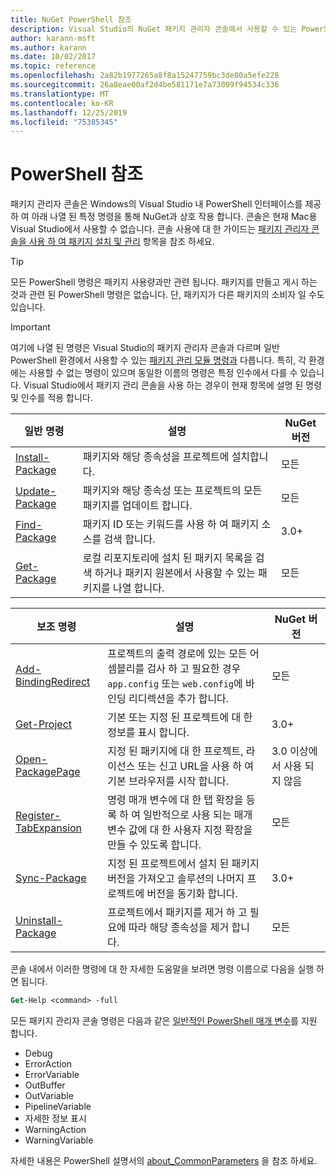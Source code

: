 ```yaml
---
title: NuGet PowerShell 참조
description: Visual Studio의 NuGet 패키지 관리자 콘솔에서 사용할 수 있는 PowerShell 명령에 대 한 전체 참조입니다.
author: karann-msft
ms.author: karann
ms.date: 10/02/2017
ms.topic: reference
ms.openlocfilehash: 2a82b1977265a8f8a15247759bc3de80a5efe228
ms.sourcegitcommit: 26a8eae00af2d4be581171e7a73009f94534c336
ms.translationtype: MT
ms.contentlocale: ko-KR
ms.lasthandoff: 12/25/2019
ms.locfileid: "75385345"
---
```

# <a name="powershell-reference"></a>PowerShell 참조

패키지 관리자 콘솔은 Windows의 Visual Studio 내 PowerShell 인터페이스를 제공 하 여 아래 나열 된 특정 명령을 통해 NuGet과 상호 작용 합니다. 콘솔은 현재 Mac용 Visual Studio에서 사용할 수 없습니다. 콘솔 사용에 대 한 가이드는 [패키지 관리자 콘솔을 사용 하 여 패키지 설치 및 관리](../consume-packages/install-use-packages-powershell.md) 항목을 참조 하세요.

> [!Tip]
> 모든 PowerShell 명령은 패키지 사용량과만 관련 됩니다. 패키지를 만들고 게시 하는 것과 관련 된 PowerShell 명령은 없습니다. 단, 패키지가 다른 패키지의 소비자 일 수도 있습니다.

> [!Important]
> 여기에 나열 된 명령은 Visual Studio의 패키지 관리자 콘솔과 다르며 일반 PowerShell 환경에서 사용할 수 있는 [패키지 관리 모듈 명령과](/powershell/module/packagemanagement/?view=powershell-6) 다릅니다. 특히, 각 환경에는 사용할 수 없는 명령이 있으며 동일한 이름의 명령은 특정 인수에서 다를 수 있습니다. Visual Studio에서 패키지 관리 콘솔을 사용 하는 경우이 현재 항목에 설명 된 명령 및 인수를 적용 합니다.

| 일반 명령 | 설명 | NuGet 버전 |
| --- | --- | --- |
| [Install-Package](ps-reference/ps-ref-install-package.md) | 패키지와 해당 종속성을 프로젝트에 설치합니다. | 모든 |
| [Update-Package](ps-reference/ps-ref-update-package.md) | 패키지와 해당 종속성 또는 프로젝트의 모든 패키지를 업데이트 합니다. | 모든 |
| [Find-Package](ps-reference/ps-ref-find-package.md) | 패키지 ID 또는 키워드를 사용 하 여 패키지 소스를 검색 합니다. | 3.0+ |
| [Get-Package](ps-reference/ps-ref-get-package.md) | 로컬 리포지토리에 설치 된 패키지 목록을 검색 하거나 패키지 원본에서 사용할 수 있는 패키지를 나열 합니다. | 모든 |

| 보조 명령 | 설명 | NuGet 버전 |
| --- | --- | --- |
| [Add-BindingRedirect](ps-reference/ps-ref-add-bindingredirect.md) | 프로젝트의 출력 경로에 있는 모든 어셈블리를 검사 하 고 필요한 경우 `app.config` 또는 `web.config`에 바인딩 리디렉션을 추가 합니다. | 모든 |
| [Get-Project](ps-reference/ps-ref-get-project.md) | 기본 또는 지정 된 프로젝트에 대 한 정보를 표시 합니다. | 3.0+ |
| [Open-PackagePage](ps-reference/ps-ref-open-packagepage.md) | 지정 된 패키지에 대 한 프로젝트, 라이선스 또는 신고 URL을 사용 하 여 기본 브라우저를 시작 합니다. | 3\.0 이상에서 사용 되지 않음 |
| [Register-TabExpansion](ps-reference/ps-ref-register-tabexpansion.md) | 명령 매개 변수에 대 한 탭 확장을 등록 하 여 일반적으로 사용 되는 매개 변수 값에 대 한 사용자 지정 확장을 만들 수 있도록 합니다. | 모든 |
| [Sync-Package](ps-reference/ps-ref-sync-package.md) | 지정 된 프로젝트에서 설치 된 패키지 버전을 가져오고 솔루션의 나머지 프로젝트에 버전을 동기화 합니다. | 3.0+ |
| [Uninstall-Package](ps-reference/ps-ref-uninstall-package.md) | 프로젝트에서 패키지를 제거 하 고 필요에 따라 해당 종속성을 제거 합니다. | 모든 |

콘솔 내에서 이러한 명령에 대 한 자세한 도움말을 보려면 명령 이름으로 다음을 실행 하면 됩니다.

```ps
Get-Help <command> -full
```

모든 패키지 관리자 콘솔 명령은 다음과 같은 [일반적인 PowerShell 매개 변수](https://go.microsoft.com/fwlink/?LinkID=113216)를 지원 합니다.

- Debug
- ErrorAction
- ErrorVariable
- OutBuffer
- OutVariable
- PipelineVariable
- 자세한 정보 표시
- WarningAction
- WarningVariable

자세한 내용은 PowerShell 설명서의 [about_CommonParameters](https://go.microsoft.com/fwlink/?LinkID=113216) 을 참조 하세요.
